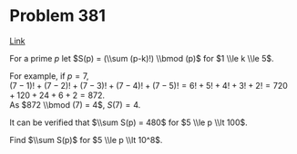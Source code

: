 # Problem 381

[Link](https://projecteuler.net/problem=381)

For a prime $p$ let $S(p) = (\\sum (p-k)!) \\bmod (p)$ for $1 \\le k \\le 5$. 

For example, if $p=7$,  
$(7-1)! + (7-2)! + (7-3)! + (7-4)! + (7-5)! = 6! + 5! + 4! + 3! + 2! = 720+120+24+6+2 = 872$.  
As $872 \\bmod (7) = 4$, $S(7) = 4$. 

It can be verified that $\\sum S(p) = 480$ for $5 \\le p \\lt 100$. 

Find $\\sum S(p)$ for $5 \\le p \\lt 10^8$.
